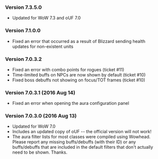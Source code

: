 ### Version 7.3.5.0

* Updated for WoW 7.3 and oUF 7.0

### Version 7.1.0.0

* Fixed an error that occurred as a result of Blizzard sending health updates for non-existent units

### Version 7.0.3.2

* Fixed an error with combo points for rogues (ticket #11)
* Time-limited buffs on NPCs are now shown by default (ticket #10)
* Fixed boss debuffs not showing on focus/TOT frames (ticket #10)

### Version 7.0.3.1 (2016 Aug 14)

* Fixed an error when opening the aura configuration panel

### Version 7.0.3.0 (2016 Aug 13)

* Updated for WoW 7.0
* Includes an updated copy of oUF -- the official version will not work!
* The aura filter lists for most classes were compiled using Wowhead. Please report any missing buffs/debuffs (with their ID) or any buffs/debuffs that are included in the default filters that don't actually need to be shown. Thanks.
